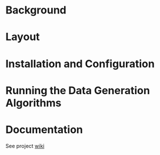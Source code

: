 # Background

# Layout

# Installation and Configuration

# Running the Data Generation Algorithms

# Documentation
See project [wiki](https://github.com/ebegoli/ErrorProne/wiki)
